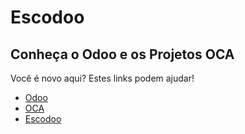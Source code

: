 # Escodoo

## Conheça o Odoo e os Projetos OCA

Você é novo aqui? Estes links podem ajudar!

- [Odoo](https://odoo.com)
- [OCA](https://odoo-community.org/)
- [Escodoo](https://escodoo.com)
